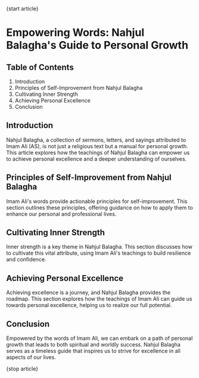 {start article}

# **Empowering Words: Nahjul Balagha's Guide to Personal Growth**

## Table of Contents
1. Introduction
2. Principles of Self-Improvement from Nahjul Balagha
3. Cultivating Inner Strength
4. Achieving Personal Excellence
5. Conclusion

## **Introduction**

Nahjul Balagha, a collection of sermons, letters, and sayings attributed to Imam Ali (AS), is not just a religious text but a manual for personal growth. This article explores how the teachings of Nahjul Balagha can empower us to achieve personal excellence and a deeper understanding of ourselves.

## **Principles of Self-Improvement from Nahjul Balagha**

Imam Ali's words provide actionable principles for self-improvement. This section outlines these principles, offering guidance on how to apply them to enhance our personal and professional lives.

## **Cultivating Inner Strength**

Inner strength is a key theme in Nahjul Balagha. This section discusses how to cultivate this vital attribute, using Imam Ali's teachings to build resilience and confidence.

## **Achieving Personal Excellence**

Achieving excellence is a journey, and Nahjul Balagha provides the roadmap. This section explores how the teachings of Imam Ali can guide us towards personal excellence, helping us to realize our full potential.

## **Conclusion**

Empowered by the words of Imam Ali, we can embark on a path of personal growth that leads to both spiritual and worldly success. Nahjul Balagha serves as a timeless guide that inspires us to strive for excellence in all aspects of our lives.

{stop article}
